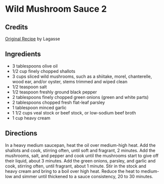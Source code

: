 # Wild Mushroom Sauce 2 

## Credits

[Original Recipe](http://www.foodnetwork.com/food/recipes/recipe/0,,FOOD_9936_23269,00.html "http://www.foodnetwork.com/food/recipes/recipe/0,,FOOD 9936 23269,00.html") by Lagasse

## Ingredients

- 3 tablespoons olive oil
- 1/2 cup finely chopped shallots
- 3 cups sliced wild mushrooms, such as a shiitake, morel, chanterelle, wood ear, and/or oyster, stems trimmed and wiped clean
- 1/2 teaspoon salt
- 1/2 teaspoon freshly ground black pepper
- 2 tablespoons finely chopped green onions (green and white parts)
- 2 tablespoons chopped fresh flat-leaf parsley
- 1 tablespoon minced garlic
- 1 1/2 cups veal stock or beef stock, or low-sodium beef broth
- 1 cup heavy cream

## Directions

In a heavy medium saucepan, heat the oil over medium-high heat. Add the shallots and cook, stirring often, until soft and fragrant, 2 minutes. Add the mushrooms, salt, and pepper and cook until the mushrooms start to give off their liquid, about 3 minutes. Add the green onions, parsley, and garlic and cook, stirring often, until fragrant, about 1 minute. Stir in the stock and heavy cream and bring to a boil over high heat. Reduce the heat to medium-low and simmer until thickened to a sauce consistency, 20 to 30 minutes.

